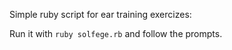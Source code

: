 Simple ruby script for ear training exercizes:

Run it with `ruby solfege.rb` and follow the prompts.
